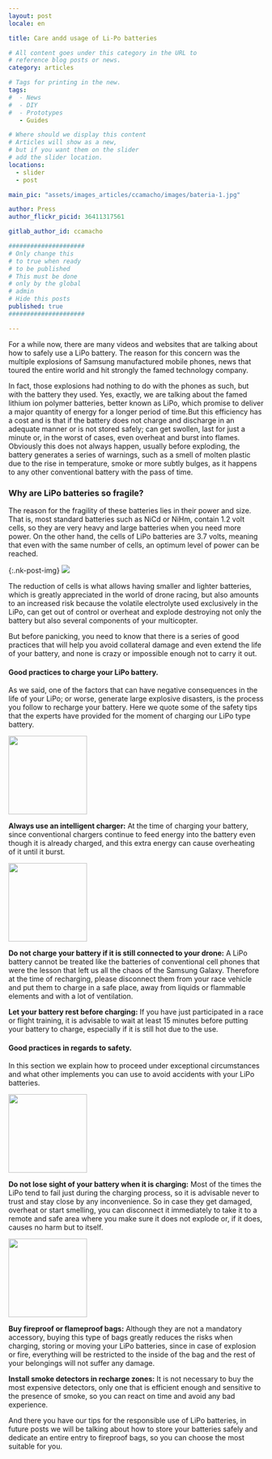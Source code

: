 ```yaml
---
layout: post
locale: en

title: Care andd usage of Li-Po batteries

# All content goes under this category in the URL to
# reference blog posts or news.
category: articles

# Tags for printing in the new.
tags:
#  - News
#  - DIY
#  - Prototypes
   - Guides

# Where should we display this content
# Articles will show as a new,
# but if you want them on the slider
# add the slider location.
locations:
  - slider
  - post

main_pic: "assets/images_articles/ccamacho/images/bateria-1.jpg"

author: Press
author_flickr_picid: 36411317561

gitlab_author_id: ccamacho

#####################
# Only change this
# to true when ready
# to be published
# This must be done
# only by the global
# admin
# Hide this posts
published: true
#####################

---
```


For a while now, there are many videos and websites that are talking about how
to safely use a LiPo battery. The reason for this concern was the multiple
explosions of Samsung manufactured mobile phones, news that toured the entire
world and hit strongly the famed technology company. 

In fact, those explosions had nothing to do with the phones as such, but with
the battery they used. Yes, exactly, we are talking about the famed lithium ion
polymer batteries, better known as LiPo, which promise to deliver a major 
quantity of energy for a longer period of time.But this efficiency has a cost 
and is that if the battery does not charge and discharge in an adequate manner
or is not stored safely; can get swollen, last for just a minute or, in the
worst of cases, even overheat and burst into flames. Obviously this does not 
always happen, usually before exploding, the battery generates a series of
warnings, such as a smell of molten plastic due to the rise in temperature, 
smoke or more subtly bulges, as it happens to any other conventional battery 
with the pass of time.  

### Why are LiPo batteries so fragile?

The reason for the fragility of these batteries lies in their power and size.
That is, most standard batteries such as NiCd or NiHm, contain 1.2 volt cells,
so they are very heavy and large batteries when you need more power. On the
other hand, the cells of LiPo batteries are 3.7 volts, meaning that even with 
the same number of cells, an optimum level of power can be reached.  

{:.nk-post-img}
<img src="/assets/images_articles/{{ page.gitlab_author_id }}/images/bateria-2.jpg">

The reduction of cells is what allows having smaller and lighter batteries,
which is greatly appreciated in the world of drone racing, but also amounts to
an increased risk because the volatile electrolyte used exclusively in the LiPo,
can get out of control or overheat and explode destroying not only the battery 
but also several components of your multicopter.

But before panicking, you need to know that there is a series of good practices
that will help you avoid collateral damage and even extend the life of your
battery, and none is crazy or impossible enough not to carry it out.

#### Good practices to charge your LiPo battery.

As we said, one of the factors that can have negative consequences in the life
of your LiPo; or worse, generate large explosive disasters, is the process you
follow to recharge your battery. Here we quote some of the safety tips that the
experts have provided for the moment of charging our LiPo type battery. 

<div class="nk-post-text mt-0">
    <img style="height: 155px;" class="pull-left mt-0" src="/assets/images_articles/{{ page.gitlab_author_id }}/images/bateria-3.jpg" alt="">
        <p class="text-white">
<strong>Always use an intelligent charger:</strong> At the time of charging your
battery, since conventional chargers continue to feed energy into the battery 
even though it is already charged, and this extra energy can cause overheating
of it until it burst.  
</p>
</div>

<div class="nk-post-text mt-0">
    <img style="height: 155px;" class="pull-right mt-0" src="/assets/images_articles/{{ page.gitlab_author_id }}/images/bateria-6.jpg" alt="">
        <p class="text-white">
<strong>Do not charge your battery if it is still connected to your drone:</strong> 
A LiPo battery cannot be treated like the batteries of conventional cell phones
that were the lesson that left us all the chaos of the Samsung Galaxy. Therefore
at the time of recharging, please disconnect them from your race vehicle and 
put them to charge in a safe place, away from liquids or flammable elements and
with a lot of ventilation.
</p>
</div>

<strong>Let your battery rest before charging:</strong> If you have just 
participated in a race or flight training, it is advisable to wait at least 15
minutes before putting your battery to charge, especially if it is still hot due
to the use. 

#### Good practices in regards to safety.

In this section we explain how to proceed under exceptional circumstances and
what other implements you can use to avoid accidents with your LiPo batteries. 

<div class="nk-post-text mt-0">
    <img style="height: 155px;" class="pull-left mt-0" src="/assets/images_articles/{{ page.gitlab_author_id }}/images/bateria-4.jpg" alt="">
        <p class="text-white">
<strong>Do not lose sight of your battery when it is charging:</strong> 
Most of the times the LiPo tend to fail just during the charging process, so it
is advisable never to trust and stay close by any inconvenience. So in case they
get damaged, overheat or start smelling, you can disconnect it immediately to
take it to a remote and safe area where you make sure it does not explode or, 
if it does, causes no harm but to itself.
</p>
</div>

<div class="nk-post-text mt-0">
    <img style="height: 155px;" class="pull-right mt-0" src="/assets/images_articles/{{ page.gitlab_author_id }}/images/bateria-5.jpg" alt="">
        <p class="text-white">
<strong>Buy fireproof or flameproof bags:</strong> Although they are not a
mandatory accessory, buying this type of bags greatly reduces the risks when 
charging, storing or moving your LiPo batteries, since in case of explosion or 
fire, everything will be restricted to the inside of the bag and the rest of 
your belongings will not suffer any damage.
</p>
</div>

<strong>Install smoke detectors in recharge zones:</strong> It is not necessary
to buy the most expensive detectors, only one that is efficient enough and 
sensitive to the presence of smoke, so you can react on time and avoid any bad
experience.

And there you have our tips for the responsible use of LiPo batteries, in 
future posts we will be talking about how to store your batteries safely and
dedicate an entire entry to fireproof bags, so you can choose the most suitable
for you. 
